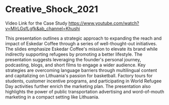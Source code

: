 # Creative_Shock_2021

Video Link for the Case Study
https://www.youtube.com/watch?v=MIrLGsfLgfk&ab_channel=Khushi

This presentation outlines a strategic approach to expanding the reach and impact of Eskedar Coffee through a series of well-thought-out initiatives. The slides emphasize Eskedar Coffee's mission to elevate its brand while indirectly supporting refugees by promoting a better lifestyle. The presentation suggests leveraging the founder's personal journey, podcasting, blogs, and short films to engage a wider audience. Key strategies are overcoming language barriers through multilingual content and capitalizing on Lithuania's passion for basketball. Factory tours for students, customer incentive programs, and participating in World Refugee Day activities further enrich the marketing plan. The presentation also highlights the power of public transportation advertising and word-of-mouth marketing in a compact setting like Lithuania.
